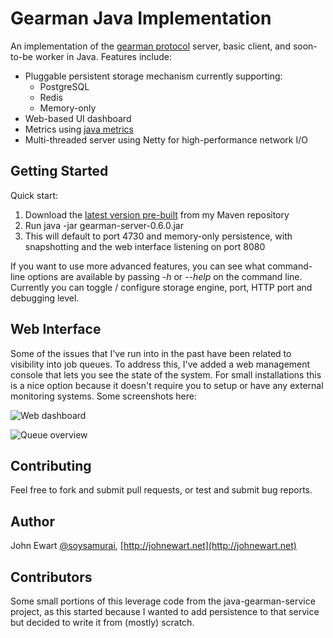 Gearman Java Implementation
===========================

An implementation of the [gearman protocol](http://www.gearman.org) server, basic client, and soon-to-be worker in Java. Features include:

* Pluggable persistent storage mechanism currently supporting:
    * PostgreSQL
    * Redis
    * Memory-only
* Web-based UI dashboard
* Metrics using [java metrics](https://github.com/codahale/metrics)
* Multi-threaded server using Netty for high-performance network I/O


Getting Started
---------------

Quick start:

1. Download the [latest version pre-built](http://code.johnewart.net/maven/org/gearman/gearman-server/0.6.0/gearman-server-0.6.0.jar) from my Maven repository 
2. Run java -jar gearman-server-0.6.0.jar 
3. This will default to port 4730 and memory-only persistence, with snapshotting and the web interface listening on port 8080

If you want to use more advanced features, you can see what command-line options are available by passing *-h* or *--help* on the command line. Currently you can toggle / configure storage engine, port, HTTP port and debugging level.


Web Interface
-------------

Some of the issues that I've run into in the past have been related to visibility into job queues. To address this, I've added a web management console that lets you see the state of the system. For small installations this is a nice option because it doesn't require you to setup or have any external monitoring systems. Some screenshots here:

![Web dashboard](https://github.com/johnewart/gearman-java/raw/master/misc/dashboard.jpg)

![Queue overview](https://github.com/johnewart/gearman-java/raw/master/misc/queue.jpg)


Contributing
------------

Feel free to fork and submit pull requests, or test and submit bug reports.

Author
-------

John Ewart [@soysamurai](https://twitter.com/soysamurai), [http://johnewart.net](http://johnewart.net)

Contributors
------------

Some small portions of this leverage code from the java-gearman-service project, as this started because I wanted to add persistence to that service but decided to write it from (mostly) scratch. 
